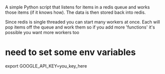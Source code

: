 A simple Python script that listens for items in a redis queue and works those items (if it knows how). The data is then stored back into redis.

Since redis is single threaded you can start many workers at once. Each will pop items off the queue and work them so if you add more 'functions' it's possible you want more workers too


# need to set some env variables
export GOOGLE_API_KEY=you_key_here

